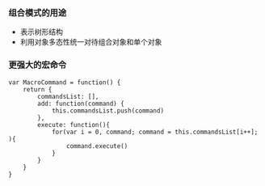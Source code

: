 ### 组合模式的用途

* 表示树形结构
* 利用对象多态性统一对待组合对象和单个对象


### 更强大的宏命令

```
var MacroCommand = function() {
    return {
        commandsList: [],
        add: function(command) {
            this.commandsList.push(command)
        },
        execute: function(){
            for(var i = 0, command; command = this.commandsList[i++]; ){
                command.execute()
            }
        }
    }
}